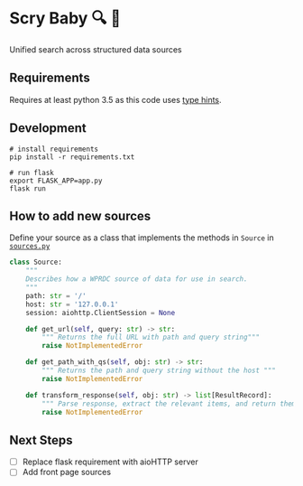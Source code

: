 # Scry Baby 🔍 👶
Unified search across structured data sources

## Requirements

Requires at least python 3.5 as this code uses [type hints](https://peps.python.org/pep-0484/).

## Development

```shell
# install requirements
pip install -r requirements.txt

# run flask
export FLASK_APP=app.py
flask run
```

## How to add new sources

Define your source as a class that implements the methods in `Source` in [`sources.py`](sources.py)

```python
class Source:
    """
    Describes how a WPRDC source of data for use in search.
    """
    path: str = '/'
    host: str = '127.0.0.1'
    session: aiohttp.ClientSession = None

    def get_url(self, query: str) -> str:
        """ Returns the full URL with path and query string"""
        raise NotImplementedError

    def get_path_with_qs(self, obj: str) -> str:
        """ Returns the path and query string without the host """
        raise NotImplementedError

    def transform_response(self, obj: str) -> list[ResultRecord]:
        """ Parse response, extract the relevant items, and return them as ResultRecords"""
        raise NotImplementedError

```

## Next Steps

- [ ] Replace flask requirement with aioHTTP server
- [ ] Add front page sources
